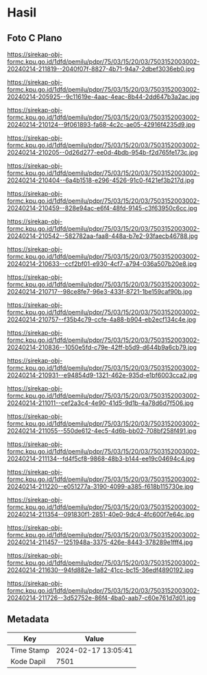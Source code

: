 # Hasil

## Foto C Plano

https://sirekap-obj-formc.kpu.go.id/1dfd/pemilu/pdpr/75/03/15/20/03/7503152003002-20240214-211819--2040f07f-8827-4b71-94a7-2dbef3036eb0.jpg

https://sirekap-obj-formc.kpu.go.id/1dfd/pemilu/pdpr/75/03/15/20/03/7503152003002-20240214-205925--9c11619e-4aac-4eac-8b44-2dd647b3a2ac.jpg

https://sirekap-obj-formc.kpu.go.id/1dfd/pemilu/pdpr/75/03/15/20/03/7503152003002-20240214-210124--9f061893-fa68-4c2c-ae05-42916f4235d9.jpg

https://sirekap-obj-formc.kpu.go.id/1dfd/pemilu/pdpr/75/03/15/20/03/7503152003002-20240214-210205--0d26d277-ee0d-4bdb-954b-f2d765fe173c.jpg

https://sirekap-obj-formc.kpu.go.id/1dfd/pemilu/pdpr/75/03/15/20/03/7503152003002-20240214-210404--6a4b1518-e296-4526-91c0-f421ef3b217d.jpg

https://sirekap-obj-formc.kpu.go.id/1dfd/pemilu/pdpr/75/03/15/20/03/7503152003002-20240214-210459--828e94ac-e6f4-48fd-9145-c3f63950c6cc.jpg

https://sirekap-obj-formc.kpu.go.id/1dfd/pemilu/pdpr/75/03/15/20/03/7503152003002-20240214-210542--582782aa-faa8-448a-b7e2-93faecb46788.jpg

https://sirekap-obj-formc.kpu.go.id/1dfd/pemilu/pdpr/75/03/15/20/03/7503152003002-20240214-210633--ccf2bf01-e930-4cf7-a794-036a507b20e8.jpg

https://sirekap-obj-formc.kpu.go.id/1dfd/pemilu/pdpr/75/03/15/20/03/7503152003002-20240214-210717--98ce8fe7-96e3-433f-8721-1be159caf90b.jpg

https://sirekap-obj-formc.kpu.go.id/1dfd/pemilu/pdpr/75/03/15/20/03/7503152003002-20240214-210757--f35b4c79-ccfe-4a88-b904-eb2ecf134c4e.jpg

https://sirekap-obj-formc.kpu.go.id/1dfd/pemilu/pdpr/75/03/15/20/03/7503152003002-20240214-210836--1050e5fd-c79e-42ff-b5d9-d644b9a6cb79.jpg

https://sirekap-obj-formc.kpu.go.id/1dfd/pemilu/pdpr/75/03/15/20/03/7503152003002-20240214-210931--e94854d9-1321-462e-935d-e1bf6003cca2.jpg

https://sirekap-obj-formc.kpu.go.id/1dfd/pemilu/pdpr/75/03/15/20/03/7503152003002-20240214-211011--cef2a3c4-4e90-41d5-9d1b-4a78d6d7f506.jpg

https://sirekap-obj-formc.kpu.go.id/1dfd/pemilu/pdpr/75/03/15/20/03/7503152003002-20240214-211055--550de612-4ec5-4d6b-bb02-708bf258f491.jpg

https://sirekap-obj-formc.kpu.go.id/1dfd/pemilu/pdpr/75/03/15/20/03/7503152003002-20240214-211134--fd4f5cf8-9868-48b3-b144-ee19c04694c4.jpg

https://sirekap-obj-formc.kpu.go.id/1dfd/pemilu/pdpr/75/03/15/20/03/7503152003002-20240214-211220--e051277a-3190-4099-a385-f618b115730e.jpg

https://sirekap-obj-formc.kpu.go.id/1dfd/pemilu/pdpr/75/03/15/20/03/7503152003002-20240214-211354--091830f1-2851-40e0-9dc4-4fc600f7e64c.jpg

https://sirekap-obj-formc.kpu.go.id/1dfd/pemilu/pdpr/75/03/15/20/03/7503152003002-20240214-211457--1251948a-3375-426e-8443-378289e1fff4.jpg

https://sirekap-obj-formc.kpu.go.id/1dfd/pemilu/pdpr/75/03/15/20/03/7503152003002-20240214-211630--94fd882e-1a82-41cc-bc15-36edf4890192.jpg

https://sirekap-obj-formc.kpu.go.id/1dfd/pemilu/pdpr/75/03/15/20/03/7503152003002-20240214-211726--3d52752e-86f4-4ba0-aab7-c60e761d7d01.jpg


## Metadata

| Key        | Value               |
| ---------- | ------------------- |
| Time Stamp | 2024-02-17 13:05:41 |
| Kode Dapil | 7501                |



